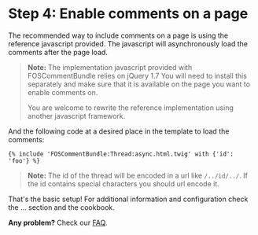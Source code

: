 Step 4: Enable comments on a page
=================================
The recommended way to include comments on a page is using the reference
javascript provided. The javascript will asynchronously load the comments after
the page load.

> **Note:**
> The implementation javascript provided with FOSCommentBundle relies on jQuery 1.7
> You will need to install this separately and make sure that it is available on the
> page you want to enable comments on.
>
> You are welcome to rewrite the reference implementation using another javascript
> framework.

And the following code at a desired place in the template to load the comments:

```
{% include 'FOSCommentBundle:Thread:async.html.twig' with {'id': 'foo'} %}
```
> **Note:**
> The id of the thread will be encoded in a url like `/../id/../`. If the id
> contains special characters you should url encode it.


That's the basic setup! For additional information and configuration check the ... section and the cookbook.

**Any problem?** Check our [FAQ](99-faq.md).
